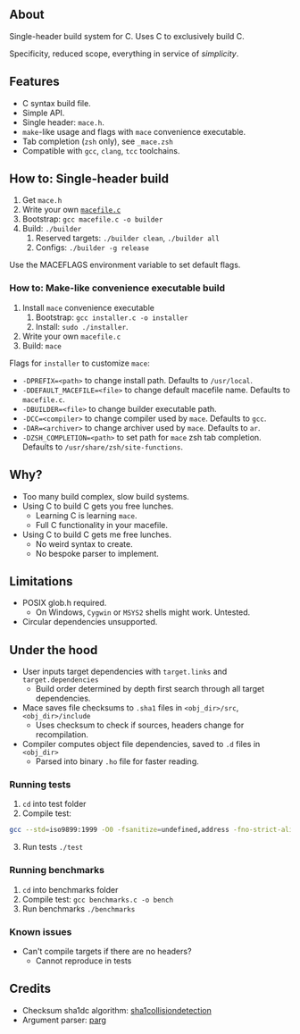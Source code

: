 
## About

Single-header build system for C.
Uses C to exclusively build C.

Specificity, reduced scope, everything in service of *simplicity*. 

## Features
- C syntax build file.
- Simple API.
- Single header: `mace.h`.
- `make`-like usage and flags with `mace` convenience executable.
- Tab completion (`zsh` only), see `_mace.zsh`
- Compatible with `gcc`, `clang`, `tcc` toolchains.

## How to: Single-header build 
1. Get `mace.h`
2. Write your own [`macefile.c`](https://github.com/Gabinou/mace/blob/master/example_macefile.c)
3. Bootstrap: `gcc macefile.c -o builder`
4. Build: `./builder` 
    1. Reserved targets: `./builder clean`, `./builder all`
    2. Configs: `./builder -g release`

Use the MACEFLAGS environment variable to set default flags.
 
### How to: Make-like convenience executable build
1. Install `mace` convenience executable
    1. Bootstrap: `gcc installer.c -o installer`
    2. Install: `sudo ./installer`. 
2. Write your own `macefile.c`
3. Build: `mace`

Flags for `installer` to customize `mace`:
- `-DPREFIX=<path>` to change install path. Defaults to `/usr/local`.
- `-DDEFAULT_MACEFILE=<file>` to change default macefile name. Defaults to `macefile.c`.
- `-DBUILDER=<file>` to change builder executable path.
- `-DCC=<compiler>` to change compiler used by `mace`. Defaults to `gcc`.
- `-DAR=<archiver>` to change archiver used by `mace`. Defaults to `ar`.
- `-DZSH_COMPLETION=<path>` to set path for `mace` zsh tab completion. Defaults to `/usr/share/zsh/site-functions`.

## Why?
- Too many build complex, slow build systems.
- Using C to build C gets you free lunches.
    - Learning C is learning `mace`.
    - Full C functionality in your macefile.
- Using C to build C gets me free lunches.
    - No weird syntax to create.
    - No bespoke parser to implement.

## Limitations
- POSIX glob.h required.
    - On Windows, `Cygwin` or `MSYS2` shells might work. Untested.
- Circular dependencies unsupported.

## Under the hood
- User inputs target dependencies with `target.links` and `target.dependencies`
    - Build order determined by depth first search through all target dependencies.
- Mace saves file checksums to `.sha1` files in `<obj_dir>/src`, `<obj_dir>/include`
    - Uses checksum to check if sources, headers change for recompilation.
- Compiler computes object file dependencies, saved to `.d` files in `<obj_dir>`
    - Parsed into binary `.ho` file for faster reading.

### Running tests
1. `cd` into test folder
2. Compile test:
```bash
gcc --std=iso9899:1999 -O0 -fsanitize=undefined,address -fno-strict-aliasing -fwrapv -fno-delete-null-pointer-checks -g test.c -o test -I..
```
3. Run tests `./test`

### Running benchmarks
1. `cd` into benchmarks folder
2. Compile test: `gcc benchmarks.c -o bench`
3. Run benchmarks `./benchmarks`

### Known issues
- Can't compile targets if there are no headers?
    - Cannot reproduce in tests

## Credits
- Checksum sha1dc algorithm: [sha1collisiondetection](https://github.com/cr-marcstevens/sha1collisiondetection)
- Argument parser: [parg](https://github.com/jibsen/parg)
